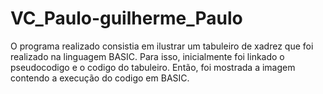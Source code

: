 # VC_Paulo-guilherme_Paulo

O programa realizado consistia em ilustrar um tabuleiro de xadrez que foi realizado na linguagem BASIC. Para isso, inicialmente foi linkado o pseudocodigo e o codigo do tabuleiro. Então, foi mostrada a imagem contendo a execução do codigo em BASIC.
